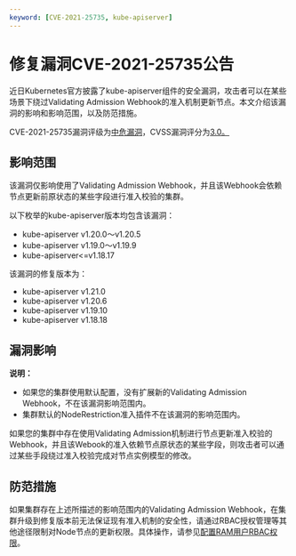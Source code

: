 ```yaml
---
keyword: [CVE-2021-25735, kube-apiserver]
---
```


# 修复漏洞CVE-2021-25735公告

近日Kubernetes官方披露了kube-apiserver组件的安全漏洞，攻击者可以在某些场景下绕过Validating Admission Webhook的准入机制更新节点。本文介绍该漏洞的影响和影响范围，以及防范措施。

CVE-2021-25735漏洞评级为[中危漏洞](https://www.first.org/cvss/calculator/3.1#CVSS:3.1/AV:L/AC:H/PR:L/UI:N/S:U/C:H/I:N/A:N)，CVSS漏洞评分为[3.0。](https://www.first.org/cvss/calculator/3.0#CVSS:3.0/AV:N/AC:L/PR:H/UI:N/S:U/C:N/I:H/A:H)

## 影响范围

该漏洞仅影响使用了Validating Admission Webhook，并且该Webhook会依赖节点更新前原状态的某些字段进行准入校验的集群。

以下枚举的kube-apiserver版本均包含该漏洞：

-   kube-apiserver v1.20.0～v1.20.5
-   kube-apiserver v1.19.0～v1.19.9
-   kube-apiserver<=v1.18.17

该漏洞的修复版本为：

-   kube-apiserver v1.21.0
-   kube-apiserver v1.20.6
-   kube-apiserver v1.19.10
-   kube-apiserver v1.18.18

## 漏洞影响

**说明：**

-   如果您的集群使用默认配置，没有扩展新的Validating Admission Webhook，不在该漏洞影响范围内。
-   集群默认的NodeRestriction准入插件不在该漏洞的影响范围内。

如果您的集群中存在使用Validating Admission机制进行节点更新准入校验的Webhook，并且该Webook的准入依赖节点原状态的某些字段，则攻击者可以通过某些手段绕过准入校验完成对节点实例模型的修改。

## 防范措施

如果集群存在上述所描述的影响范围内的Validating Admission Webhook，在集群升级到修复版本前无法保证现有准入机制的安全性，请通过RBAC授权管理等其他途径限制对Node节点的更新权限。具体操作，请参见[配置RAM用户RBAC权限](/intl.zh-CN/Kubernetes集群用户指南/授权/配置RAM用户RBAC权限.md)。

